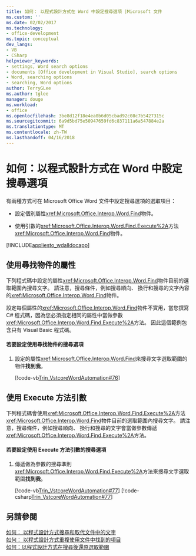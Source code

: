 ```yaml
---
title: 如何： 以程式設計方式在 Word 中設定搜尋選項 |Microsoft 文件
ms.custom: ''
ms.date: 02/02/2017
ms.technology:
- office-development
ms.topic: conceptual
dev_langs:
- VB
- CSharp
helpviewer_keywords:
- settings, Word search options
- documents [Office development in Visual Studio], search options
- Word, searching options
- searching, Word options
author: TerryGLee
ms.author: tglee
manager: douge
ms.workload:
- office
ms.openlocfilehash: 3be8d12f18e4ea0b6d05cbad92c08c7b5427315c
ms.sourcegitcommit: 6a9d5bd75e50947659fd6c837111a6a547884e2a
ms.translationtype: MT
ms.contentlocale: zh-TW
ms.lasthandoff: 04/16/2018
---
```

# <a name="how-to-programmatically-set-search-options-in-word"></a>如何：以程式設計方式在 Word 中設定搜尋選項
  有兩種方式可在 Microsoft Office Word 文件中設定搜尋選項的選取項目：  
  
-   設定個別屬性<xref:Microsoft.Office.Interop.Word.Find>物件。  
  
-   使用引數的<xref:Microsoft.Office.Interop.Word.Find.Execute%2A>方法<xref:Microsoft.Office.Interop.Word.Find>物件。  
  
 [!INCLUDE[appliesto_wdalldocapp](../vsto/includes/appliesto-wdalldocapp-md.md)]  
  
## <a name="using-properties-of-a-find-object"></a>使用尋找物件的屬性  
 下列程式碼中設定的屬性<xref:Microsoft.Office.Interop.Word.Find>物件目前的選取範圍內搜尋文字。 請注意，搜尋條件，例如搜尋順向、 換行和搜尋的文字內容的<xref:Microsoft.Office.Interop.Word.Find>物件。  
  
 設定每個屬性的<xref:Microsoft.Office.Interop.Word.Find>物件不實用，當您撰寫 C# 程式碼，因為您必須指定相同的屬性中當做參數<xref:Microsoft.Office.Interop.Word.Find.Execute%2A>方法。 因此這個範例包含只有 Visual Basic 程式碼。  
  
#### <a name="to-set-search-options-using-a-find-object"></a>若要設定使用尋找物件的搜尋選項  
  
1.  設定的屬性<xref:Microsoft.Office.Interop.Word.Find>來搜尋文字選取範圍的物件**找到我**。  
  
     [!code-vb[Trin_VstcoreWordAutomation#76](../vsto/codesnippet/VisualBasic/Trin_VstcoreWordAutomationVB/ThisDocument.vb#76)]  
  
## <a name="using-execute-method-arguments"></a>使用 Execute 方法引數  
 下列程式碼會使用<xref:Microsoft.Office.Interop.Word.Find.Execute%2A>方法<xref:Microsoft.Office.Interop.Word.Find>物件目前的選取範圍內搜尋文字。 請注意，搜尋條件，例如搜尋順向、 換行和搜尋的文字會當做參數傳遞<xref:Microsoft.Office.Interop.Word.Find.Execute%2A>方法。  
  
#### <a name="to-set-search-options-using-execute-method-arguments"></a>若要設定使用 Execute 方法引數的搜尋選項  
  
1.  傳遞做為參數的搜尋準則<xref:Microsoft.Office.Interop.Word.Find.Execute%2A>方法來搜尋文字選取範圍**找到我**。  
  
     [!code-vb[Trin_VstcoreWordAutomation#77](../vsto/codesnippet/VisualBasic/Trin_VstcoreWordAutomationVB/ThisDocument.vb#77)]
     [!code-csharp[Trin_VstcoreWordAutomation#77](../vsto/codesnippet/CSharp/Trin_VstcoreWordAutomationCS/ThisDocument.cs#77)]  
  
## <a name="see-also"></a>另請參閱  
 [如何： 以程式設計方式搜尋和取代文件中的文字](../vsto/how-to-programmatically-search-for-and-replace-text-in-documents.md)   
 [如何： 以程式設計方式重複使用文件中找到的項目](../vsto/how-to-programmatically-loop-through-found-items-in-documents.md)   
 [如何：以程式設計方式在搜尋後還原選取範圍](../vsto/how-to-programmatically-restore-selections-after-searches.md)  
  
  